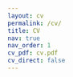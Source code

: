 ```yaml
---
layout: cv
permalink: /cv/
title: CV
nav: true
nav_order: 1
cv_pdf: cv.pdf
cv_direct: false
---
```

